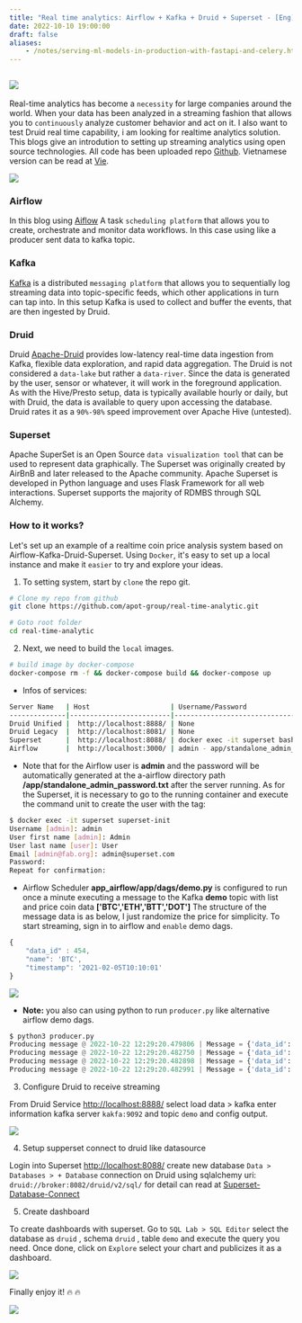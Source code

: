 ```yaml
---
title: "Real time analytics: Airflow + Kafka + Druid + Superset - [Eng]"
date: 2022-10-10 19:00:00
draft: false
aliases:
    - /notes/serving-ml-models-in-production-with-fastapi-and-celery.html
---
```


<div>
    <div style='display: inline-flex; list-style-type: none; padding-top: 15px;'>
        <li>
            <img src='https://visitor-badge.laobi.icu/badge?page_id=dnguyenngoc.github.io-posts-real-time-analytics-airflow-kafka-druid-superset&left_text=Visitors'/>
        </li>
    </div>
</div>

Real-time analytics has become a `necessity` for large companies around the world. When your data has been analyzed in a streaming fashion that allows you to `continuously` analyze customer behavior and act on it. I also want to test Druid real time capability, i am looking for realtime analytics solution. This blogs give an introdution to setting up streaming analytics using open source technologies. All code has been uploaded repo [Github](https://github.com/apot-group/real-time-analytic). Vietnamese version can be read at [Vie](https://viblo.asia/p/real-time-analytics-airflow-kafka-druid-superset-1Je5EAYj5nL).

![](https://images.viblo.asia/80181253-1bb4-4f9a-8767-bb8cac951f94.png)


### Airflow
In this blog using [Aiflow](https://airflow.apache.org/) A task `scheduling platform` that allows you to create, orchestrate and monitor data workflows. In this case using like a producer sent data to kafka topic.


### Kafka
[Kafka](https://kafka.apache.org/) is a distributed `messaging platform` that allows you to sequentially log streaming data into topic-specific feeds, which other applications in turn can tap into. In this setup Kafka is used to collect and buffer the events, that are then ingested by Druid.


### Druid
Druid [Apache-Druid](https://druid.apache.org/) provides low-latency real-time data ingestion from Kafka, flexible data exploration, and rapid data aggregation. The Druid is not considered a `data-lake` but rather a `data-river`. Since the data is generated by the user, sensor or whatever, it will work in the foreground application. As with the Hive/Presto setup, data is typically available hourly or daily, but with Druid, the data is available to query upon accessing the database. Druid rates it as a `90%-98%` speed improvement over Apache Hive (untested).

### Superset
Apache SuperSet is an Open Source `data visualization tool` that can be used to represent data graphically. The Superset was originally created by AirBnB and later released to the Apache community. Apache Superset is developed in Python language and uses Flask Framework for all web interactions. Superset supports the majority of RDMBS through SQL Alchemy.


### How to it works?
Let's set up an example of a realtime coin price analysis system based on Airflow-Kafka-Druid-Superset. Using `Docker`, it's easy to set up a local instance and make it `easier` to try and explore your ideas.

1. To setting system, start by `clone` the repo git.

```bash
# Clone my repo from github
git clone https://github.com/apot-group/real-time-analytic.git

# Goto root folder
cd real-time-analytic
```

2. Next, we need to build the `local` images.
```bash
# build image by docker-compose
docker-compose rm -f && docker-compose build && docker-compose up
```

- Infos of services:

```bash
Server Name   | Host                    | Username/Password                           |
--------------|-------------------------|---------------------------------------------|
Druid Unified |  http://localhost:8888/ | None                                        |
Druid Legacy  |  http://localhost:8081/ | None                                        |  
Superset      |  http://localhost:8088/ | docker exec -it superset bash superset-init |
Airflow       |  http://localhost:3000/ | admin - app/standalone_admin_password.txt   |
```

- Note that for the Airflow user is <strong>admin</strong> and the password will be automatically generated at the a-airflow directory path <strong>/app/standalone_admin_password.txt</strong> after the server running. As for the Superset, it is necessary to go to the running container and execute the command unit to create the user with the tag:


```sh
$ docker exec -it superset superset-init
Username [admin]: admin
User first name [admin]: Admin
User last name [user]: User
Email [admin@fab.org]: admin@superset.com
Password:
Repeat for confirmation:
```

- Airflow Scheduler <strong>app_airflow/app/dags/demo.py</strong> is configured to run once a minute executing a message to the Kafka <strong>demo</strong> topic with list and price coin data <strong>['BTC','ETH','BTT','DOT']</strong> The structure of the message data is as below, I just randomize the price for simplicity. To start streaming, sign in to airflow and `enable` demo dags.


```javascript
{
    "data_id" : 454,
    "name": 'BTC',
    "timestamp": '2021-02-05T10:10:01'
}
```

![](https://images.viblo.asia/2961ccf7-0b42-48cc-88f7-ec65cf648d9e.png)

- **Note:** you also can using python to run ```producer.py``` like alternative airflow demo dags.

```python
$ python3 producer.py
Producing message @ 2022-10-22 12:29:20.479806 | Message = {'data_id': 100, 'name': 'BTC', 'timestamp': 1666391360}
Producing message @ 2022-10-22 12:29:20.482750 | Message = {'data_id': 23, 'name': 'ETH', 'timestamp': 1666391360}
Producing message @ 2022-10-22 12:29:20.482898 | Message = {'data_id': 32, 'name': 'BTT', 'timestamp': 1666391360}
Producing message @ 2022-10-22 12:29:20.482991 | Message = {'data_id': 158, 'name': 'DOT', 'timestamp': 1666391360}
```

3. Configure Druid to receive streaming

From Druid Service [http://localhost:8888/](http://localhost:8888/) select load data > kafka enter information kafka server ```kakfa:9092``` and topic ```demo``` and config output.

![](https://images.viblo.asia/4bdf7bf6-e3a6-40e5-ac9f-e7a75b61d476.gif)

4. Setup supperset connect to druid like datasource

Login into Superset [http://localhost:8088/](http://localhost:8088/) create new database ```Data > Databases > + Database``` connection on Druid using sqlalchemy uri: ```druid://broker:8082/druid/v2/sql/```  for detail can read at [Superset-Database-Connect](https://superset.apache.org/docs/databases/db-connection-ui)


5. Create dashboard

To create dashboards with superset. Go to ```SQL Lab > SQL Editor``` select the database as `druid` , schema `druid` , table `demo` and execute the query you need. Once done, click on `Explore` select your chart and publicizes it as a dashboard.

![](https://images.viblo.asia/9b1c9a07-4646-4dd7-99ec-1a2ab40ed146.png)

Finally enjoy it! :fire: :fire:

![](https://images.viblo.asia/80181253-1bb4-4f9a-8767-bb8cac951f94.png)
